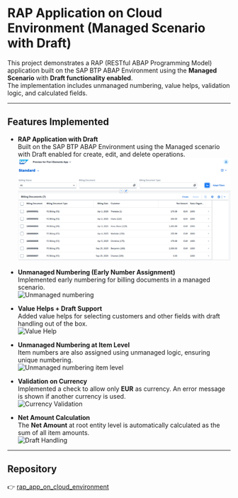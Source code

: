 # RAP Application on Cloud Environment (Managed Scenario with Draft)

This project demonstrates a RAP (RESTful ABAP Programming Model) application built on the SAP BTP ABAP Environment using the **Managed Scenario** with **Draft functionality enabled**.  
The implementation includes unmanaged numbering, value helps, validation logic, and calculated fields.

---

## Features Implemented

- **RAP Application with Draft**  
  Built on the SAP BTP ABAP Environment using the Managed scenario with Draft enabled for create, edit, and delete operations.  
  ![Initial Report](./img/1.%20Initial%20Report.png)

- **Unmanaged Numbering (Early Number Assignment)**  
  Implemented early numbering for billing documents in a managed scenario.  
  ![Unmanaged numbering](./2.%20Unmanaged%20numbering%20in%20Managed%20Scenario.png)

- **Value Helps + Draft Support**  
  Added value helps for selecting customers and other fields with draft handling out of the box.  
  ![Value Help](./3.%20Value%20Help%20+%20Draft%20Functionality.png)

- **Unmanaged Numbering at Item Level**  
  Item numbers are also assigned using unmanaged logic, ensuring unique numbering.  
  ![Unmanaged numbering item level](./4.%20Unmanaged%20numbering%20az%20Item%20level.png)

- **Validation on Currency**  
  Implemented a check to allow only **EUR** as currency. An error message is shown if another currency is used.  
  ![Currency Validation](./5.%20Validation%20on%20Currency.png)

- **Net Amount Calculation**  
  The **Net Amount** at root entity level is automatically calculated as the sum of all item amounts.  
  ![Draft Handling](./6.%20Draft%20Handling%20out%20of%20box.png)

---

## Repository
👉 [rap_app_on_cloud_environment](https://github.com/rimo-de/rap_app_on_cloud_environment.git)



